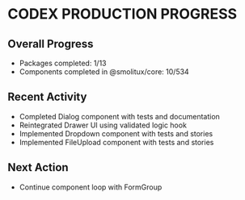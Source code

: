 # CODEX PRODUCTION PROGRESS

## Overall Progress
- Packages completed: 1/13
- Components completed in @smolitux/core: 10/534

## Recent Activity
- Completed Dialog component with tests and documentation
- Reintegrated Drawer UI using validated logic hook
- Implemented Dropdown component with tests and stories
- Implemented FileUpload component with tests and stories

## Next Action
- Continue component loop with FormGroup

